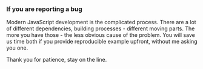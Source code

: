 ### If you are reporting a bug

Modern JavaScript development is the complicated process. There are a lot of different dependencies, building processes - different moving parts. The more you have those - the less obvious cause of the problem. You will save us time both if you provide reproducible example upfront, without me asking you one. 

Thank you for patience, stay on the line.
